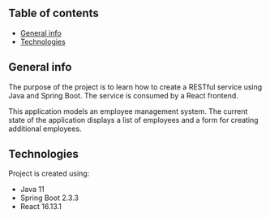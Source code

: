 ## Table of contents
* [General info](#general-info)
* [Technologies](#technologies)

## General info
The purpose of the project is to learn how to create a RESTful service using Java and Spring Boot. The service is consumed by a React frontend.

This application models an employee management system. The current state of the application displays a list of employees and a form for creating additional employees.

## Technologies
Project is created using:
* Java 11
* Spring Boot 2.3.3
* React 16.13.1